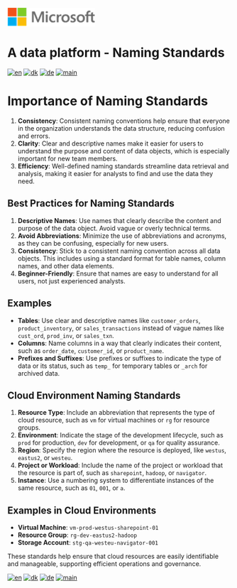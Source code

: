 ![microsoft](../images/microsoft.png)

# A data platform - Naming Standards

[![en](https://img.shields.io/badge/lang-en-red.svg)](Naming-Standards.md)
[![dk](https://img.shields.io/badge/lang-da--dk-green.svg)](Naming-Standards-da.md)
[![de](https://img.shields.io/badge/lang-de-yellow.svg)](Naming-Standards-de.md)
[![main](https://img.shields.io/badge/main-document-blue.svg)](../README.md)

# Importance of Naming Standards

1. **Consistency**: Consistent naming conventions help ensure that everyone in the organization understands the data structure, reducing confusion and errors.
2. **Clarity**: Clear and descriptive names make it easier for users to understand the purpose and content of data objects, which is especially important for new team members.
3. **Efficiency**: Well-defined naming standards streamline data retrieval and analysis, making it easier for analysts to find and use the data they need.

## Best Practices for Naming Standards

1. **Descriptive Names**: Use names that clearly describe the content and purpose of the data object. Avoid vague or overly technical terms.
2. **Avoid Abbreviations**: Minimize the use of abbreviations and acronyms, as they can be confusing, especially for new users.
3. **Consistency**: Stick to a consistent naming convention across all data objects. This includes using a standard format for table names, column names, and other data elements.
4. **Beginner-Friendly**: Ensure that names are easy to understand for all users, not just experienced analysts.

## Examples

- **Tables**: Use clear and descriptive names like `customer_orders`, `product_inventory`, or `sales_transactions` instead of vague names like `cust_ord`, `prod_inv`, or `sales_txn`.
- **Columns**: Name columns in a way that clearly indicates their content, such as `order_date`, `customer_id`, or `product_name`.
- **Prefixes and Suffixes**: Use prefixes or suffixes to indicate the type of data or its status, such as `temp_` for temporary tables or `_arch` for archived data.

## Cloud Environment Naming Standards

1. **Resource Type**: Include an abbreviation that represents the type of cloud resource, such as `vm` for virtual machines or `rg` for resource groups.
2. **Environment**: Indicate the stage of the development lifecycle, such as `prod` for production, `dev` for development, or `qa` for quality assurance.
3. **Region**: Specify the region where the resource is deployed, like `westus`, `eastus2`, or `westeu`.
4. **Project or Workload**: Include the name of the project or workload that the resource is part of, such as `sharepoint`, `hadoop`, or `navigator`.
5. **Instance**: Use a numbering system to differentiate instances of the same resource, such as `01`, `001`, or `a`.

## Examples in Cloud Environments

- **Virtual Machine**: `vm-prod-westus-sharepoint-01`
- **Resource Group**: `rg-dev-eastus2-hadoop`
- **Storage Account**: `stg-qa-westeu-navigator-001`

These standards help ensure that cloud resources are easily identifiable and manageable, supporting efficient operations and governance.

[![en](https://img.shields.io/badge/lang-en-red.svg)](Naming-Standards.md)
[![dk](https://img.shields.io/badge/lang-da--dk-green.svg)](Naming-Standards-da.md)
[![de](https://img.shields.io/badge/lang-de-yellow.svg)](Naming-Standards-de.md)
[![main](https://img.shields.io/badge/main-document-blue.svg)](../README.md)